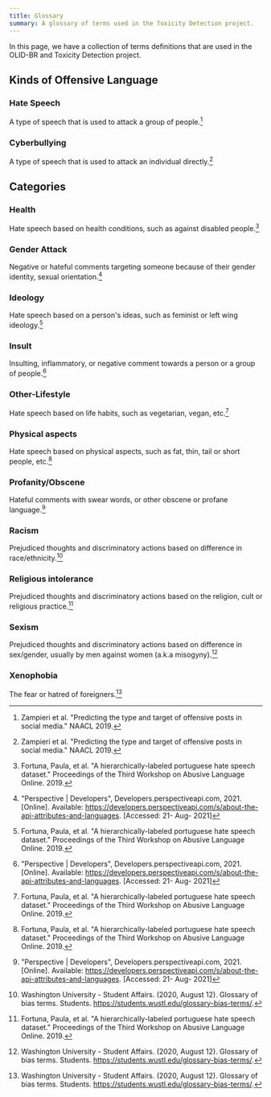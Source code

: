 ```yaml
---
title: Glossary
summary: A glossary of terms used in the Toxicity Detection project.
---
```


In this page, we have a collection of terms definitions that are used in the OLID-BR and Toxicity Detection project.

## Kinds of Offensive Language

### Hate Speech

A type of speech that is used to attack a group of people.[^1]

### Cyberbullying

A type of speech that is used to attack an individual directly.[^1]

## Categories

### Health

Hate speech based on health conditions, such as against disabled people.[^4]

### Gender Attack

Negative or hateful comments targeting someone because of their gender identity, sexual orientation.[^2]

### Ideology

Hate speech based on a person's ideas, such as feminist or left wing ideology.[^4]

### Insult

Insulting, inflammatory, or negative comment towards a person or a group of people.[^2]

### Other-Lifestyle

Hate speech based on life habits, such as vegetarian, vegan, etc.[^4]

### Physical aspects

Hate speech based on physical aspects, such as fat, thin, tail or short people, etc.[^4]

### Profanity/Obscene

Hateful comments with swear words, or other obscene or profane language.[^2]

### Racism

Prejudiced thoughts and discriminatory actions based on difference in race/ethnicity.[^3]

### Religious intolerance

Prejudiced thoughts and discriminatory actions based on the religion, cult or religious practice.[^4]

### Sexism

Prejudiced thoughts and discriminatory actions based on difference in sex/gender, usually by men against women (a.k.a misogyny).[^3]

### Xenophobia

The fear or hatred of foreigners.[^3]

[^1]: Zampieri et al. "Predicting the type and target of offensive posts in social media." NAACL 2019.
[^2]: "Perspective | Developers", Developers.perspectiveapi.com, 2021. [Online]. Available: https://developers.perspectiveapi.com/s/about-the-api-attributes-and-languages. [Accessed: 21- Aug- 2021]
[^3]: Washington University - Student Affairs. (2020, August 12). Glossary of bias terms. Students. https://students.wustl.edu/glossary-bias-terms/.
[^4]: Fortuna, Paula, et al. "A hierarchically-labeled portuguese hate speech dataset." Proceedings of the Third Workshop on Abusive Language Online. 2019.